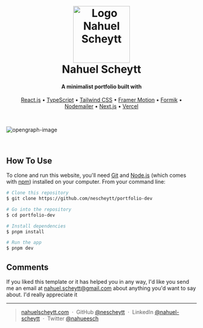 <h1 align="center">
  <br>
  <a href="http://www.nahuelscheytt.com">
    <img src="https://github.com/nescheytt/portfolio-dev/assets/6474091/dacfadc0-b535-4edc-9b6d-59ab57085b5d" alt="Logo Nahuel Scheytt" width="150" />
  </a>
  <br>
    Nahuel Scheytt
  <br>
</h1>

<h4 align="center">A minimalist portfolio built with</h4>

<p align="center">
  <a href="https://react.dev/" target="_blank">React.js</a> • 
  <a href="https://www.typescriptlang.org/" target="_blank">TypeScript</a> • 
  <a href="https://tailwindcss.com/" target="_blank">Tailwind CSS</a> • 
  <a href="https://www.framer.com/motion/" target="_blank">Framer Motion</a> • 
  <a href="https://formik.org/" target="_blank">Formik</a> • 
  <a href="https://nodemailer.com/about/" target="_blank">Nodemailer</a> • 
  <a href="https://nextjs.org/" target="_blank">Next.js</a> • 
  <a href="https://vercel.com/" target="_blank">Vercel</a>
</p>

<br>
 
![opengraph-image](https://github.com/nescheytt/portfolio-dev/assets/6474091/e1800c07-42f7-4b23-970f-f32cc8bb926e)

<br>

## How To Use

To clone and run this website, you'll need [Git](https://git-scm.com) and [Node.js](https://nodejs.org/en/download/) (which comes with [npm](http://npmjs.com)) installed on your computer. From your command line:

```bash
# Clone this repository
$ git clone https://github.com/nescheytt/portfolio-dev

# Go into the repository
$ cd portfolio-dev

# Install dependencies
$ pnpm install

# Run the app
$ pnpm dev
```


## Comments

If you liked this template or it has helped you in any way, I'd like you send me an email at <nahuel.scheytt@gmail.com> about anything you'd want to say about. I'd really appreciate it


---

> [nahuelscheytt.com](https://www.nahuelscheytt.com) &nbsp;&middot;&nbsp;
> GitHub [@nescheytt](https://github.com/nescheytt) &nbsp;&middot;&nbsp;
> LinkedIn [@nahuel-scheytt](https://www.linkedin.com/in/nahuel-scheytt/) &nbsp;&middot;&nbsp;
> Twitter [@nahueesch](https://twitter.com/nahueesch)

